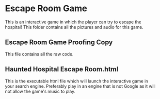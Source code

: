 # Escape Room Game
This is an interactive game in which the player can try to
escape the hospital! This folder contains all the pictures and audio for
this game.

## Escape Room Game Proofing Copy
This file contains all the raw code.

## Haunted Hospital Escape Room.html
This is the executable html file which will launch the interactive game
in your search engine. Preferably play in an engine that is not Google 
as it will not allow the game's music to play. 